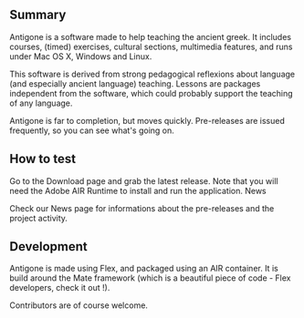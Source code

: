## Summary

Antigone is a software made to help teaching the ancient greek. It includes courses, (timed) exercises, cultural sections, multimedia features, and runs under Mac OS X, Windows and Linux.

This software is derived from strong pedagogical reflexions about language (and especially ancient language) teaching. Lessons are packages independent from the software, which could probably support the teaching of any language.

Antigone is far to completion, but moves quickly. Pre-releases are issued frequently, so you can see what's going on.

## How to test

Go to the Download page and grab the latest release. Note that you will need the Adobe AIR Runtime to install and run the application.
News

Check our News page for informations about the pre-releases and the project activity.

## Development

Antigone is made using Flex, and packaged using an AIR container. It is build around the Mate framework (which is a beautiful piece of code - Flex developers, check it out !).

Contributors are of course welcome.
